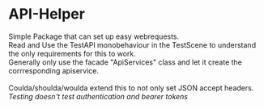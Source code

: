 ﻿# API-Helper

Simple Package that can set up easy webrequests. 
<br>
Read and Use the TestAPI monobehaviour in the TestScene to understand the only requirements for this to work.
<br>
Generally only use the facade "ApiServices" class and let it create the corrresponding apiservice.
<br><br>
Coulda/shoulda/woulda extend this to not only set JSON accept headers.
<br>
<i>Testing doesn't test authentication and bearer tokens</i>
